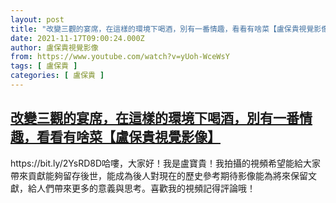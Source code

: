 ```yaml
---
layout: post
title: "改變三觀的宴席，在這樣的環境下喝酒，別有一番情趣，看看有啥菜【盧保貴視覺影像】"
date: 2021-11-17T09:00:24.000Z
author: 盧保貴視覺影像
from: https://www.youtube.com/watch?v=yUoh-WceWsY
tags: [ 盧保貴 ]
categories: [ 盧保貴 ]
---
```

<!--1637139624000-->
[改變三觀的宴席，在這樣的環境下喝酒，別有一番情趣，看看有啥菜【盧保貴視覺影像】](https://www.youtube.com/watch?v=yUoh-WceWsY)
------

<div>
https://bit.ly/2YsRD8D哈嘍，大家好！我是盧寶貴！我拍攝的視頻希望能給大家帶來貢獻能夠留存後世，能成為後人對現在的歷史參考期待影像能為將來保留文獻，給人們帶來更多的意義與思考。喜歡我的視頻記得評論哦！
</div>
